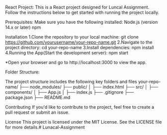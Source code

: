React Project:
This is a React project designed for Luncal Assignment. Follow the instructions below to get started with running the project locally.

Prerequisites:
Make sure you have the following installed:
Node.js (version 14.x or later)
npm

Installation
1.Clone the repository to your local machine:
  git clone https://github.com/yourusername/your-repo-name.git
2.Navigate to the project directory:
  cd your-repo-name
3.Install dependencies:
  npm install
4.Running the App(Start the development server):
  npm start

*Open your browser and go to http://localhost:3000 to view the app.

Folder Structure:

The project structure includes the following key folders and files
your-repo-name/
├── node_modules/
├── public/
│   ├── index.html
├── src/
│   ├── components/
│   ├── App.js
│   ├── index.js
├── .gitignore
├── package.json
├── README.md

Contributing
If you'd like to contribute to the project, feel free to create a pull request or submit an issue.

License
This project is licensed under the MIT License. See the LICENSE file for more details.#   L u n a c a l - A s s i g n m e n t  
 